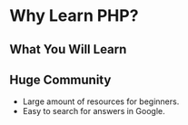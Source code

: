 # Why Learn PHP?

## What You Will Learn

## Huge Community
* Large amount of resources for beginners.
* Easy to search for answers in Google.
